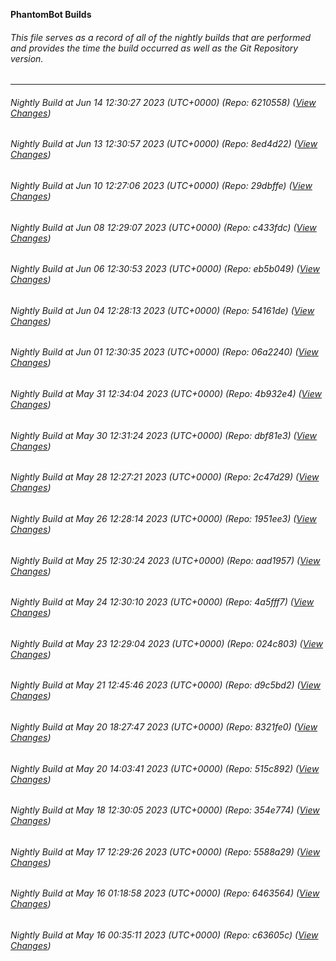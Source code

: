 **PhantomBot Builds**

###### This file serves as a record of all of the nightly builds that are performed and provides the time the build occurred as well as the Git Repository version.
-------------------------------------------------------------------------------------------------------------
###### Nightly Build at Jun 14 12:30:27 2023 (UTC+0000) (Repo: 6210558) ([View Changes](https://github.com/PhantomBot/PhantomBot/compare/8ed4d22...6210558))
###### Nightly Build at Jun 13 12:30:57 2023 (UTC+0000) (Repo: 8ed4d22) ([View Changes](https://github.com/PhantomBot/PhantomBot/compare/29dbffe...8ed4d22))
###### Nightly Build at Jun 10 12:27:06 2023 (UTC+0000) (Repo: 29dbffe) ([View Changes](https://github.com/PhantomBot/PhantomBot/compare/c433fdc...29dbffe))
###### Nightly Build at Jun 08 12:29:07 2023 (UTC+0000) (Repo: c433fdc) ([View Changes](https://github.com/PhantomBot/PhantomBot/compare/eb5b049...c433fdc))
###### Nightly Build at Jun 06 12:30:53 2023 (UTC+0000) (Repo: eb5b049) ([View Changes](https://github.com/PhantomBot/PhantomBot/compare/54161de...eb5b049))
###### Nightly Build at Jun 04 12:28:13 2023 (UTC+0000) (Repo: 54161de) ([View Changes](https://github.com/PhantomBot/PhantomBot/compare/06a2240...54161de))
###### Nightly Build at Jun 01 12:30:35 2023 (UTC+0000) (Repo: 06a2240) ([View Changes](https://github.com/PhantomBot/PhantomBot/compare/4b932e4...06a2240))
###### Nightly Build at May 31 12:34:04 2023 (UTC+0000) (Repo: 4b932e4) ([View Changes](https://github.com/PhantomBot/PhantomBot/compare/dbf81e3...4b932e4))
###### Nightly Build at May 30 12:31:24 2023 (UTC+0000) (Repo: dbf81e3) ([View Changes](https://github.com/PhantomBot/PhantomBot/compare/2c47d29...dbf81e3))
###### Nightly Build at May 28 12:27:21 2023 (UTC+0000) (Repo: 2c47d29) ([View Changes](https://github.com/PhantomBot/PhantomBot/compare/1951ee3...2c47d29))
###### Nightly Build at May 26 12:28:14 2023 (UTC+0000) (Repo: 1951ee3) ([View Changes](https://github.com/PhantomBot/PhantomBot/compare/aad1957...1951ee3))
###### Nightly Build at May 25 12:30:24 2023 (UTC+0000) (Repo: aad1957) ([View Changes](https://github.com/PhantomBot/PhantomBot/compare/4a5fff7...aad1957))
###### Nightly Build at May 24 12:30:10 2023 (UTC+0000) (Repo: 4a5fff7) ([View Changes](https://github.com/PhantomBot/PhantomBot/compare/024c803...4a5fff7))
###### Nightly Build at May 23 12:29:04 2023 (UTC+0000) (Repo: 024c803) ([View Changes](https://github.com/PhantomBot/PhantomBot/compare/d9c5bd2...024c803))
###### Nightly Build at May 21 12:45:46 2023 (UTC+0000) (Repo: d9c5bd2) ([View Changes](https://github.com/PhantomBot/PhantomBot/compare/8321fe0...d9c5bd2))
###### Nightly Build at May 20 18:27:47 2023 (UTC+0000) (Repo: 8321fe0) ([View Changes](https://github.com/PhantomBot/PhantomBot/compare/515c892...8321fe0))
###### Nightly Build at May 20 14:03:41 2023 (UTC+0000) (Repo: 515c892) ([View Changes](https://github.com/PhantomBot/PhantomBot/compare/354e774...515c892))
###### Nightly Build at May 18 12:30:05 2023 (UTC+0000) (Repo: 354e774) ([View Changes](https://github.com/PhantomBot/PhantomBot/compare/5588a29...354e774))
###### Nightly Build at May 17 12:29:26 2023 (UTC+0000) (Repo: 5588a29) ([View Changes](https://github.com/PhantomBot/PhantomBot/compare/6463564...5588a29))
###### Nightly Build at May 16 01:18:58 2023 (UTC+0000) (Repo: 6463564) ([View Changes](https://github.com/PhantomBot/PhantomBot/compare/c63605c...6463564))
###### Nightly Build at May 16 00:35:11 2023 (UTC+0000) (Repo: c63605c) ([View Changes](https://github.com/PhantomBot/PhantomBot/compare/bb16545...c63605c))
